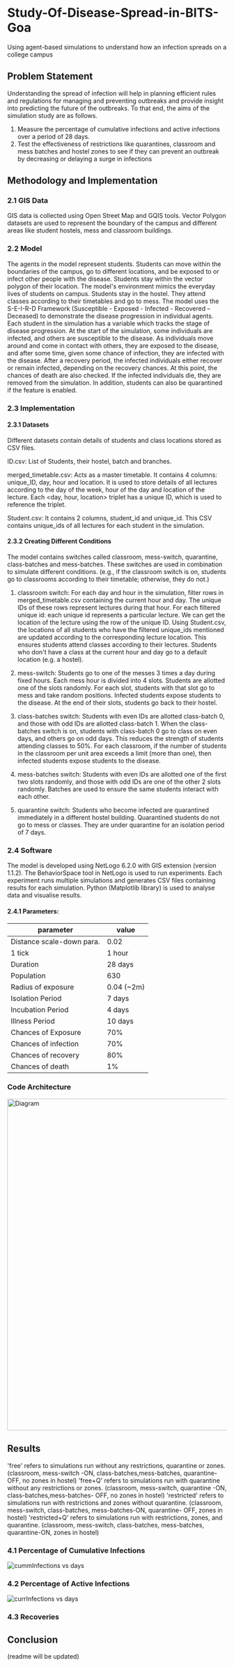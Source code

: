 # Study-Of-Disease-Spread-in-BITS-Goa
Using agent-based simulations to understand how an infection spreads on a college campus
## Problem Statement
Understanding the spread of infection will help in planning efficient rules and regulations for managing and preventing outbreaks and provide insight into predicting the future of the outbreaks. To that end, the aims of the simulation study are as follows. 
1. Measure the percentage of cumulative infections and active infections over a period of 28 days.
2. Test the effectiveness of restrictions like quarantines, classroom and mess batches and hostel zones to see if they can prevent an outbreak by decreasing or delaying a surge in infections 
## Methodology and Implementation
### 2.1 GIS Data
GIS data is collected using Open Street Map and GQIS tools. Vector Polygon datasets are used to represent the boundary of the campus and different areas like student hostels, mess and classroom buildings.
### 2.2 Model
The agents in the model represent students. Students can move within the boundaries of the campus, go to different locations, and be exposed to or infect other people with the disease. Students stay within the vector polygon of their location. The model's environment mimics the everyday lives of students on campus. Students stay in the hostel. They attend classes according to their timetables and go to mess.
The model uses the S-E-I-R-D Framework (Susceptible - Exposed - Infected - Recovered – Deceased) to demonstrate the disease progression in individual agents. Each student in the simulation has a variable which tracks the stage of disease progression. At the start of the simulation, some individuals are infected, and others are susceptible to the disease. As individuals move around and come in contact with others, they are exposed to the disease, and after some time, given some chance of infection, they are infected with the disease. After a recovery period, the infected individuals either recover or remain infected, depending on the recovery chances. At this point, the chances of death are also checked. If the infected individuals die, they are removed from the simulation. In addition, students can also be quarantined if the feature is enabled.
### 2.3 Implementation
#### 2.3.1 Datasets
Different datasets contain details of students and class locations stored as CSV files.

ID.csv: List of Students, their hostel, batch and branches.

merged_timetable.csv: Acts as a master timetable. It contains 4 columns: unique_ID, day, hour and location. It is used to store details of all lectures according to the day of the week, hour of the day and location of the lecture. Each <day, hour, location> triplet has a unique ID, which is used to reference the triplet.

Student.csv: It contains 2 columns, student_id and unique_id. This CSV contains unique_ids of all lectures for each student in the simulation.

#### 2.3.2 Creating Different Conditions
The model contains switches called classroom, mess-switch, quarantine, class-batches and mess-batches. These switches are used in combination to simulate different conditions. (e.g., if the classroom switch is on, students go to classrooms according to their timetable; otherwise, they do not.)
1. classroom switch:
For each day and hour in the simulation, filter rows in merged_timetable.csv containing the current hour and day. The unique IDs of these rows represent lectures during that hour.
For each filtered unique id: each unique id represents a particular lecture. We can get the location of the lecture using the row of the unique ID. Using Student.csv, the locations of all students who have the filtered unique_ids mentioned are updated according to the corresponding lecture location. This ensures students attend classes according to their lectures.
Students who don't have a class at the current hour and day go to a default location (e.g. a hostel). 

2. mess-switch: Students go to one of the messes 3 times a day during fixed hours. Each mess hour is divided into 4 slots. Students are allotted one of the slots randomly. For each slot, students with that slot go to mess and take random positions. Infected students expose students to the disease. At the end of their slots, students go back to their hostel.

3. class-batches switch: Students with even IDs are allotted class-batch 0, and those with odd IDs are allotted class-batch 1. When the class-batches switch is on, students with class-batch 0 go to class on even days, and others go on odd days. This reduces the strength of students attending classes to 50%. For each classroom, if the number of students in the classroom per unit area exceeds a limit (more than one), then infected students expose students to the disease.
   
4. mess-batches switch: Students with even IDs are allotted one of the first two slots randomly, and those with odd IDs are one of the other 2 slots randomly. Batches are used to ensure the same students interact with each other.
5. quarantine switch: Students who become infected are quarantined immediately in a different hostel building. Quarantined students do not go to mess or classes. They are under quarantine for an isolation period of 7 days.
   
### 2.4 Software 
The model is developed using NetLogo 6.2.0 with GIS extension (version 1.1.2). The BehaviorSpace tool in NetLogo is used to run experiments. Each experiment runs multiple simulations and generates CSV files containing results for each simulation. Python (Matplotlib library) is used to analyse data and visualise results.

#### 2.4.1 Parameters: 

|parameter|value| 
|----|-------|  
|Distance scale-down para.| 0.02|
|1 tick| 1 hour|
|Duration|28 days|
|Population|630|
|Radius of exposure| 0.04 (~2m)|
|Isolation Period|7 days|
|Incubation Period|4 days|
|Illness Period|10 days|
|Chances of Exposure|70%|
|Chances of infection|70%|
|Chances of recovery|80%|
|Chances of death|1%|

### Code Architecture
<img width="760" alt="Diagram" src="https://github.com/vibha-patil21/Study-Of-Disease-Spread-in-BITS-Goa/assets/98578612/9d8133f6-f2ef-4aa6-929a-d0e2e20bd097" >


## Results
'free' refers to simulations run without any restrictions, quarantine or zones. (classroom, mess-switch -ON, class-batches,mess-batches, quarantine- OFF, no zones in hostel)
'free+Q' refers to simulations run with quarantine without any restrictions or zones. (classroom, mess-switch, quarantine -ON, class-batches,mess-batches- OFF, no zones in hostel)
'restricted' refers to simulations run with restrictions and zones without quarantine. (classroom, mess-switch, class-batches, mess-batches-ON, quarantine- OFF, zones in hostel)
'restricted+Q' refers to simulations run with restrictions, zones, and quarantine. (classroom, mess-switch, class-batches, mess-batches, quarantine-ON, zones in hostel)
### 4.1 Percentage of Cumulative Infections 
![cummInfections vs days](https://github.com/vibha-patil21/Study-Of-Disease-Spread-in-BITS-Goa/assets/98578612/f10fd86f-913a-4726-a342-a728ae75dfa9)

### 4.2 Percentage of Active Infections
![currInfections vs days](https://github.com/vibha-patil21/Study-Of-Disease-Spread-in-BITS-Goa/assets/98578612/ded6645b-ef5e-4d31-acd9-b35af8486c35)

### 4.3 Recoveries
## Conclusion
(readme will be updated)
